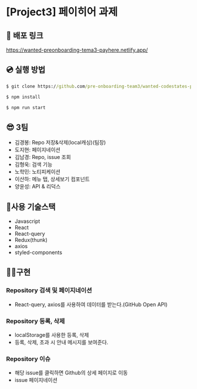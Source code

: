 # [Project3] 페이히어 과제

## 🚀 배포 링크

https://wanted-preonboarding-tema3-payhere.netlify.app/

## 💿 실행 방법

```cmd
$ git clone https://github.com/pre-onboarding-team3/wanted-codestates-project-3-7.git

$ npm install

$ npm run start
```

## 😎 3팀

- 김경봉: Repo 저장&삭제(local캐싱)(팀장)
- 도지현: 페이지네이션
- 김남경: Repo, issue 조회
- 김형욱: 검색 기능
- 노학민: 노티피케이션
- 이산하: 메뉴 탭, 상세보기 컴포넌트
- 양윤성: API & 리덕스

## 🎇사용 기술스택

- Javascript
- React
- React-query
- Redux(thunk)
- axios
- styled-components

## 👩‍💻구현

### Repository 검색 및 페이지네이션

- React-query, axios를 사용하여 데이터를 받는다.(GitHub Open API)

### Repository 등록, 삭제

- localStorage를 사용한 등록, 삭제
- 등록, 삭제, 초과 시 안내 메시지를 보여준다.

### Repository 이슈

- 해당 issue를 클릭하면 Github의 상세 페이지로 이동
- issue 페이지네이션
